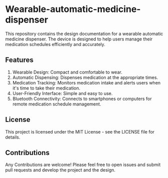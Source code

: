 # Wearable-automatic-medicine-dispenser

This repository contains the design documentation for a wearable automatic medicine dispenser. The device is designed to help users manage their medication schedules efficiently and accurately.

## Features
1. Wearable Design: Compact and comfortable to wear.
2. Automatic Dispensing: Dispenses medication at the appropriate times.
3. Medication Tracking: Monitors medication intake and alerts users when it's time to take their medication.
4. User-Friendly Interface: Simple and easy to use.
5. Bluetooth Connectivity: Connects to smartphones or computers for remote medication schedule management.

## License
This project is licensed under the MIT License - see the LICENSE file for details.

## Contributions
Any Contributions are welcome! Please feel free to open issues and submit pull requests and develop the project and the design.
